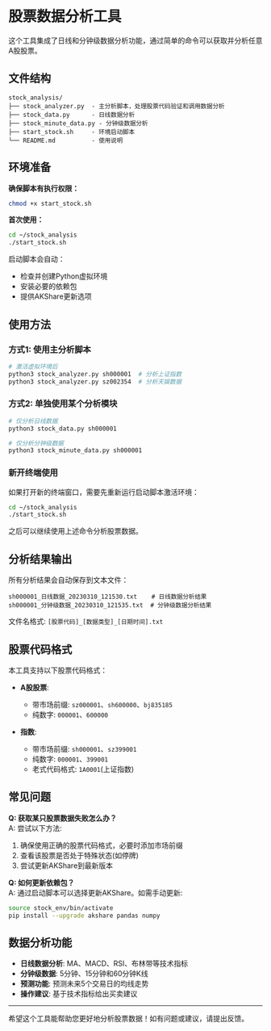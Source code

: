 # 股票数据分析工具

这个工具集成了日线和分钟级数据分析功能，通过简单的命令可以获取并分析任意A股股票。

## 文件结构

```
stock_analysis/
├── stock_analyzer.py  - 主分析脚本，处理股票代码验证和调用数据分析
├── stock_data.py      - 日线数据分析
├── stock_minute_data.py - 分钟级数据分析
├── start_stock.sh     - 环境启动脚本
└── README.md          - 使用说明
```

## 环境准备

**确保脚本有执行权限：**

```bash
chmod +x start_stock.sh
```

**首次使用：**

```bash
cd ~/stock_analysis
./start_stock.sh
```

启动脚本会自动：
- 检查并创建Python虚拟环境
- 安装必要的依赖包
- 提供AKShare更新选项

## 使用方法

### 方式1: 使用主分析脚本

```bash
# 激活虚拟环境后
python3 stock_analyzer.py sh000001  # 分析上证指数
python3 stock_analyzer.py sz002354  # 分析天娱数据
```

### 方式2: 单独使用某个分析模块

```bash
# 仅分析日线数据
python3 stock_data.py sh000001

# 仅分析分钟级数据
python3 stock_minute_data.py sh000001
```

### 新开终端使用

如果打开新的终端窗口，需要先重新运行启动脚本激活环境：

```bash
cd ~/stock_analysis
./start_stock.sh
```

之后可以继续使用上述命令分析股票数据。

## 分析结果输出

所有分析结果会自动保存到文本文件：

```
sh000001_日线数据_20230310_121530.txt    # 日线数据分析结果
sh000001_分钟级数据_20230310_121535.txt  # 分钟级数据分析结果
```

文件名格式: `[股票代码]_[数据类型]_[日期时间].txt`

## 股票代码格式

本工具支持以下股票代码格式：

- **A股股票**:
  - 带市场前缀: `sz000001`、`sh600000`、`bj835185`
  - 纯数字: `000001`、`600000`
  
- **指数**:
  - 带市场前缀: `sh000001`、`sz399001`
  - 纯数字: `000001`、`399001`
  - 老式代码格式: `1A0001`(上证指数)

## 常见问题

**Q: 获取某只股票数据失败怎么办？**  
A: 尝试以下方法:
1. 确保使用正确的股票代码格式，必要时添加市场前缀
2. 查看该股票是否处于特殊状态(如停牌)
3. 尝试更新AKShare到最新版本

**Q: 如何更新依赖包？**  
A: 通过启动脚本可以选择更新AKShare。如需手动更新:
```bash
source stock_env/bin/activate
pip install --upgrade akshare pandas numpy
```

## 数据分析功能

- **日线数据分析**: MA、MACD、RSI、布林带等技术指标
- **分钟级数据**: 5分钟、15分钟和60分钟K线
- **预测功能**: 预测未来5个交易日的均线走势
- **操作建议**: 基于技术指标给出买卖建议

---

希望这个工具能帮助您更好地分析股票数据！如有问题或建议，请提出反馈。
